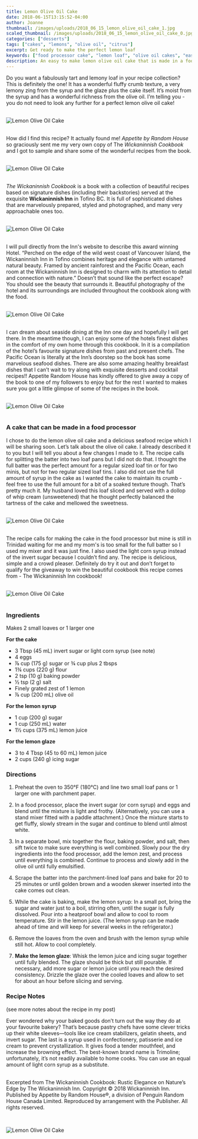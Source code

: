 ```yaml
---
title: Lemon Olive Oil Cake
date: 2018-06-15T13:15:52-04:00
author: Joanne
thumbnail: /images/uploads/2018_06_15_lemon_olive_oil_cake_1.jpg
scaled_thumbnail: /images/uploads/2018_06_15_lemon_olive_oil_cake_0.jpg
categories: ["desserts"]
tags: ["cakes", "lemons", "olive oil", "citrus"]
excerpt: Get ready to make the perfect lemon loaf
keywords: ["food processor cake", "lemon loaf", "olive oil cakes", "easy lemon loaf"]
description: An easy to make lemon olive oil cake that is made in a food processor 
---
```


Do you want a fabulously tart and lemony loaf in your recipe collection? This is definitely the one! It has a wonderful fluffy crumb texture, a very lemony zing from the syrup and the glaze plus the cake itself. It’s moist from the syrup and has a wonderful richness from the olive oil. I’m telling you - you do not need to look any further for a perfect lemon olive oil cake!
</br>
</br>

![Lemon Olive Oil Cake](/images/uploads/2018_06_15_lemon_olive_oil_cake_2.jpg)
</br>
</br>

How did I find this recipe? It actually found me! _Appetite by Random House_ so graciously sent me my very own copy of The _Wickaninnish Cookbook_ and I got to sample and share some of the wonderful recipes from the book.
</br>
</br>

![Lemon Olive Oil Cake](/images/uploads/2018_06_15_lemon_olive_oil_cake_3.jpg)
</br>
</br>

_The Wickaninnish Cookbook_ is a book with a collection of beautiful recipes based on signature dishes (including their backstories) served at the exquisite __Wickaninnish Inn__ in Tofino BC. It is full of sophisticated dishes that are marvelously prepared, styled and photographed, and many very approachable ones too.
</br>
</br>

![Lemon Olive Oil Cake](/images/uploads/2018_06_15_lemon_olive_oil_cake_4.jpg)
</br>
</br>

I will pull directly from the Inn's website to describe this award winning Hotel. “Perched on the edge of the wild west coast of Vancouver Island, the Wickaninnish Inn in Tofino combines heritage and elegance with untamed natural beauty. Framed by ancient rainforest and the Pacific Ocean, each room at the Wickaninnish Inn is designed to charm with its attention to detail and connection with nature.” Doesn’t that sound like the perfect escape? You should see the beauty that surrounds it. Beautiful photography of the hotel and its surroundings are included throughout the cookbook along with the food.
</br>
</br>

![Lemon Olive Oil Cake](/images/uploads/2018_06_15_lemon_olive_oil_cake_5.jpg)
</br>
</br>

I can dream about seaside dining at the Inn one day and hopefully I will get there. In the meantime though, I can enjoy some of the hotels finest dishes in the comfort of my own home through this cookbook. In it is a compilation of the hotel’s favourite signature dishes from past and present chefs. The Pacific Ocean is literally at the Inn’s doorstep so the book has some marvelous seafood dishes. There are also some amazing healthy breakfast dishes that I can’t wait to try along with exquisite desserts and cocktail recipes!! Appetite Random House has kindly offered to give away a copy of the book to one of my followers to enjoy but for the rest I wanted to makes sure you got a little glimpse of some of the recipes in the book.
</br>
</br>

![Lemon Olive Oil Cake](/images/uploads/2018_06_15_lemon_olive_oil_cake_6.jpg)
</br>
</br>

### A cake that can be made in a food processor

I chose to do the lemon olive oil cake and a delicious seafood recipe which I will be sharing soon. Let’s talk about the olive oil cake. I already described it to you but I will tell you about a few changes I made to it. The recipe calls for splitting the batter into two loaf pans but I did not do that. I thought the full batter was the perfect amount for a regular sized loaf tin or for two minis, but not for two regular sized loaf tins. I also did not use the full amount of syrup in the cake as I wanted the cake to maintain its crumb - feel free to use the full amount for a bit of a soaked texture though. That’s pretty much it. My husband loved this loaf sliced and served with a dollop of whip cream (unsweetened) that he thought perfectly balanced the tartness of the cake and mellowed the sweetness.
</br>
</br>

![Lemon Olive Oil Cake](/images/uploads/2018_06_15_lemon_olive_oil_cake_7.jpg)
</br>
</br>

The recipe calls for making the cake in the food processor but mine is still in Trinidad waiting for me and my mom's is too small for the full batter so I used my mixer and it was just fine. I also used the light corn syrup instead of the invert sugar because I couldn’t find any. The recipe is delicious, simple and a crowd pleaser. Definitely do try it out and don’t forget to qualify for the giveaway to win the beautiful cookbook this recipe comes from - The Wickaninnish Inn cookbook!
</br>
</br>

![Lemon Olive Oil Cake](/images/uploads/2018_06_15_lemon_olive_oil_cake_8.jpg)
</br>
</br>

### Ingredients
Makes 2 small loaves or 1 larger one

__For the cake__

* <span itemprop="ingredients">3 Tbsp (45 mL) invert sugar or light corn syrup (see note)</span>
* <span itemprop="ingredients">4 eggs</span>
* <span itemprop="ingredients">⅞ cup (175 g) sugar or &frac34; cup plus 2 tbsps</span>
* <span itemprop="ingredients">1¾ cups (220 g) flour</span>
* <span itemprop="ingredients">2 tsp (10 g) baking powder</span>
* <span itemprop="ingredients">½ tsp (2 g) salt</span>
* <span itemprop="ingredients">Finely grated zest of 1 lemon</span>
* <span itemprop="ingredients">⅞ cup (200 mL) olive oil</span>
 
__For the lemon syrup__

* <span itemprop="ingredients">1 cup (200 g) sugar</span>
* <span itemprop="ingredients">1 cup (250 mL) water</span>
* <span itemprop="ingredients">1½ cups (375 mL) lemon juice</span>
 
__For the lemon glaze__

* <span itemprop="ingredients">3 to 4 Tbsp (45 to 60 mL) lemon juice</span>
* <span itemprop="ingredients">2 cups (240 g) icing sugar</span>
 
### Directions

1. Preheat the oven to 350°F (180°C) and line two small loaf pans or 1 larger one with parchment paper.

1. In a food processor, place the invert sugar (or corn syrup) and eggs and blend until the mixture is light and frothy. (Alternatively, you can use a stand mixer fitted with a paddle attachment.) Once the mixture starts to get fluffy, slowly stream in the sugar and continue to blend until almost white.

1. In a separate bowl, mix together the flour, baking powder, and salt, then sift twice to make sure everything is well combined. Slowly pour the dry ingredients into the food processor, add the lemon zest, and process until everything is combined. Continue to process and slowly add in the olive oil until fully emulsified.

1. Scrape the batter into the parchment-lined loaf pans and bake for 20 to 25 minutes or until golden brown and a wooden skewer inserted into the cake comes out clean.

1. While the cake is baking, make the lemon syrup: In a small pot, bring the sugar and water just to a boil, stirring often, until the sugar is fully dissolved. Pour into a heatproof bowl and allow to cool to room temperature. Stir in the lemon juice. (The lemon syrup can be made ahead of time and will keep for several weeks in the refrigerator.)

1. Remove the loaves from the oven and brush with the lemon syrup while still hot. Allow to cool completely.

1. __Make the lemon glaze__: Whisk the lemon juice and icing sugar together until fully blended. The glaze should be thick but still pourable. If necessary, add more sugar or lemon juice until you reach the desired consistency. Drizzle the glaze over the cooled loaves and allow to set for about an hour before slicing and serving.

### Recipe Notes 
(see more notes about the recipe in my post)

Ever wondered why your baked goods don’t turn out the way they do at your favourite bakery? That’s because pastry chefs have some clever tricks up their white sleeves—tools like ice cream stabilizers, gelatin sheets, and invert sugar. The last is a syrup used in confectionery, patisserie and ice cream to prevent crystallization. It gives food a tender mouthfeel, and increase the browning effect. The best-known brand name is Trimoline; unfortunately, it’s not readily available to home cooks. You can use an equal amount of light corn syrup as a substitute.
</br>
</br>

Excerpted from The Wickaninnish Cookbook: Rustic Elegance on Nature’s Edge by The Wickaninnish Inn. Copyright © 2018 Wickaninnish Inn. Published by Appetite by Random House®, a division of Penguin Random House Canada Limited. Reproduced by arrangement with the Publisher. All rights reserved.

</br>

![Lemon Olive Oil Cake](/images/uploads/2018_06_15_lemon_olive_oil_cake_9.jpg)

